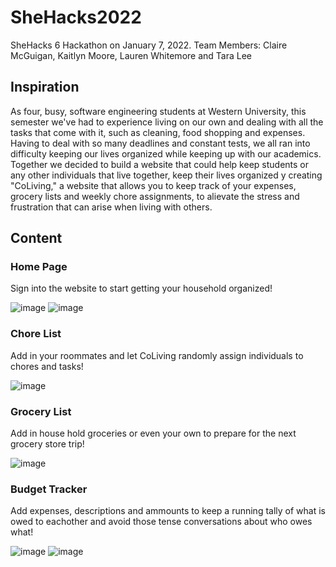 # SheHacks2022
SheHacks 6 Hackathon on January 7, 2022. 
Team Members: Claire McGuigan, Kaitlyn Moore, Lauren Whitemore and Tara Lee

## Inspiration
As four, busy, software engineering students at Western University, this semester we've had to experience living on our own and dealing with all the tasks that come with it, such as cleaning, food shopping and expenses. Having to deal with so many deadlines and constant tests, we all ran into difficulty keeping our lives organized while keeping up with our academics. Together we decided to build a website that could help keep students or any other individuals that live together, keep their lives organized y creating "CoLiving," a website that allows you to keep track of your expenses, grocery lists and weekly chore assignments, to alievate the stress and frustration that can arise when living with others.

## Content

### Home Page

Sign into the website to start getting your household organized!

![image](https://user-images.githubusercontent.com/96666915/148665009-34697abc-6b0a-4fbf-bd04-e03260f0c1dd.png)
![image](https://user-images.githubusercontent.com/96666915/148665096-90540aa1-8cdf-45c9-a039-366ee81d1a97.png)


### Chore List

Add in your roommates and let CoLiving randomly assign individuals to chores and tasks!

![image](https://user-images.githubusercontent.com/96666915/148665023-a18961b2-b322-4e91-8fdd-11ec07faa30e.png)

### Grocery List

Add in house hold groceries or even your own to prepare for the next grocery store trip!

![image](https://user-images.githubusercontent.com/96666915/148665054-0d928fe1-3c78-4904-9a69-56a4f7ef712f.png)

### Budget Tracker

Add expenses, descriptions and ammounts to keep a running tally of what is owed to eachother and avoid those tense conversations about who owes what!

![image](https://user-images.githubusercontent.com/96666915/148665059-ee4ea18f-1987-4625-bcc0-5ab3ebd89ac5.png)
![image](https://user-images.githubusercontent.com/96666915/148665080-481e385d-b2e3-434d-9c55-3476db27a862.png)

